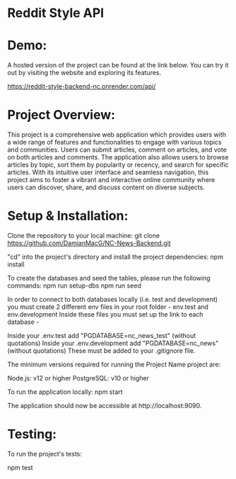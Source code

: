 # Reddit Style API

# Demo:
A hosted version of the project can be found at the link below. You can try it out by visiting the website and exploring its features.

https://reddit-style-backend-nc.onrender.com/api/

# Project Overview:

This project is a comprehensive web application which provides users with a wide range of features and functionalities to engage with various topics and communities. Users can submit articles, comment on articles, and vote on both articles and comments. The application also allows users to browse articles by topic, sort them by popularity or recency, and search for specific articles. With its intuitive user interface and seamless navigation, this project aims to foster a vibrant and interactive online community where users can discover, share, and discuss content on diverse subjects.


# Setup & Installation:
Clone the repository to your local machine: git clone https://github.com/DamianMacG/NC-News-Backend.git

"cd" into the project's directory and install the project dependencies: npm install

To create the databases and seed the tables, please run the following commands:
npm run setup-dbs
npm run seed

In order to connect to both databases locally (i.e. test and development) you must create 2 different env files in your root folder - env.test and env.development
Inside these files you must set up the link to each database -

Inside your .env.test add "PGDATABASE=nc_news_test" (without quotations)
Inside your .env.development add "PGDATABASE=nc_news" (without quotations)
These must be added to your .gitignore file.

The minimum versions required for running the Project Name project are:

Node.js: v12 or higher
PostgreSQL: v10 or higher

To run the application locally: 
npm start

The application should now be accessible at http://localhost:9090.


# Testing:
To run the project's tests:

npm test


